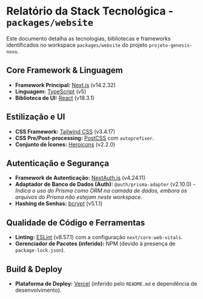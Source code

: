 # Relatório da Stack Tecnológica - `packages/website`

Este documento detalha as tecnologias, bibliotecas e frameworks identificados no workspace `packages/website` do projeto `projeto-genesis-novo`.

## Core Framework & Linguagem

- **Framework Principal:** [Next.js](https://nextjs.org/) (v14.2.32)
- **Linguagem:** [TypeScript](https://www.typescriptlang.org/) (v5)
- **Biblioteca de UI:** [React](https://react.dev/) (v18.3.1)

## Estilização e UI

- **CSS Framework:** [Tailwind CSS](https://tailwindcss.com/) (v3.4.17)
- **CSS Pre/Post-processing:** [PostCSS](https://postcss.org/) com `autoprefixer`.
- **Conjunto de Ícones:** [Heroicons](https://heroicons.com/) (v2.2.0)

## Autenticação e Segurança

- **Framework de Autenticação:** [NextAuth.js](https://next-auth.js.org/) (v4.24.11)
- **Adaptador de Banco de Dados (Auth):** `@auth/prisma-adapter` (v2.10.0) - _Indica o uso do Prisma como ORM na camada de dados, embora os arquivos do Prisma não estejam neste workspace._
- **Hashing de Senhas:** [bcrypt](https://github.com/kelektiv/node.bcrypt.js) (v5.1.1)

## Qualidade de Código e Ferramentas

- **Linting:** [ESLint](https://eslint.org/) (v8.57.1) com a configuração `next/core-web-vitals`.
- **Gerenciador de Pacotes (inferido):** NPM (devido à presença de `package-lock.json`).

## Build & Deploy

- **Plataforma de Deploy:** [Vercel](https://vercel.com/) (inferido pelo `README.md` e dependência de desenvolvimento).
